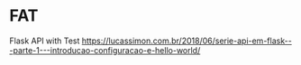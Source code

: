 # FAT
Flask API with Test 
https://lucassimon.com.br/2018/06/serie-api-em-flask---parte-1---introducao-configuracao-e-hello-world/

